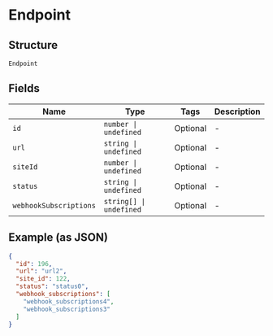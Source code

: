 
# Endpoint

## Structure

`Endpoint`

## Fields

| Name | Type | Tags | Description |
|  --- | --- | --- | --- |
| `id` | `number \| undefined` | Optional | - |
| `url` | `string \| undefined` | Optional | - |
| `siteId` | `number \| undefined` | Optional | - |
| `status` | `string \| undefined` | Optional | - |
| `webhookSubscriptions` | `string[] \| undefined` | Optional | - |

## Example (as JSON)

```json
{
  "id": 196,
  "url": "url2",
  "site_id": 122,
  "status": "status0",
  "webhook_subscriptions": [
    "webhook_subscriptions4",
    "webhook_subscriptions3"
  ]
}
```

